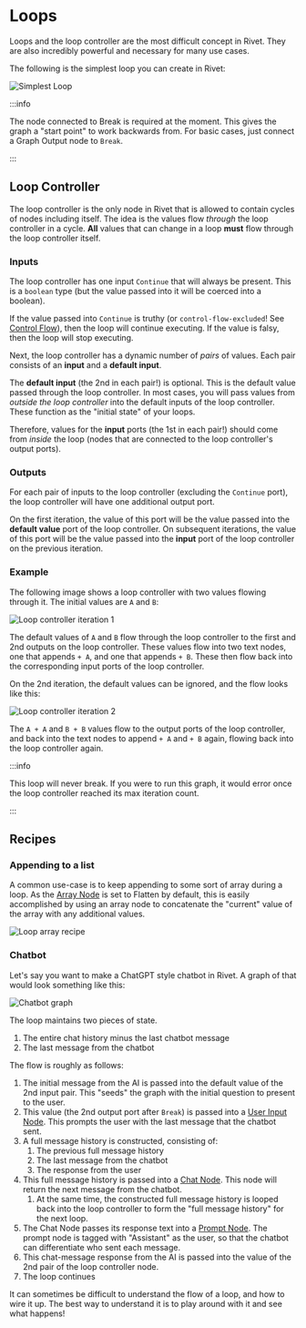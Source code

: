 # Loops

Loops and the loop controller are the most difficult concept in Rivet. They are also incredibly powerful and necessary for many use cases.

The following is the simplest loop you can create in Rivet:

![Simplest Loop](./assets/simplest-loop.png)

:::info

The node connected to Break is required at the moment. This gives the graph a "start point" to work backwards from. For basic cases, just connect a Graph Output node to `Break`.

:::

## Loop Controller

The loop controller is the only node in Rivet that is allowed to contain cycles of nodes including itself. The idea is the values flow _through_ the loop controller in a cycle. **All** values that can change in a loop **must** flow through the loop controller itself.

### Inputs

The loop controller has one input `Continue` that will always be present. This is a `boolean` type (but the value passed into it will be coerced into a boolean).

If the value passed into `Continue` is truthy (or `control-flow-excluded`! See [Control Flow](./control-flow.md)), then the loop will continue executing. If the value is falsy, then the loop will stop executing.

Next, the loop controller has a dynamic number of _pairs_ of values. Each pair consists of an **input** and a **default input**.

The **default input** (the 2nd in each pair!) is optional. This is the default value passed through the loop controller. In most cases, you will pass values from _outside the loop controller_ into the default inputs of the loop controller. These function as the "initial state" of your loops.

Therefore, values for the **input** ports (the 1st in each pair!) should come from _inside_ the loop (nodes that are connected to the loop controller's output ports).

### Outputs

For each pair of inputs to the loop controller (excluding the `Continue` port), the loop controller will have one additional output port.

On the first iteration, the value of this port will be the value passed into the **default value** port of the loop controller. On subsequent iterations, the value of this port will be the value passed into the **input** port of the loop controller on the previous iteration.

### Example

The following image shows a loop controller with two values flowing through it. The initial values are `A` and `B`:

![Loop controller iteration 1](./assets/loop-controller-iteration-1.png)

The default values of `A` and `B` flow through the loop controller to the first and 2nd outputs on the loop controller. These values flow into two text nodes, one that appends `+ A`, and one that appends `+ B`. These then flow back into the corresponding input ports of the loop controller.

On the 2nd iteration, the default values can be ignored, and the flow looks like this:

![Loop controller iteration 2](./assets/loop-controller-iteration-2.png)

The `A + A` and `B + B` values flow to the output ports of the loop controller, and back into the text nodes to append `+ A` and `+ B` again, flowing back into the loop controller again.

:::info

This loop will never break. If you were to run this graph, it would error once the loop controller reached its max iteration count.

:::

## Recipes

### Appending to a list

A common use-case is to keep appending to some sort of array during a loop. As the [Array Node](../node-reference/array.mdx) is set to Flatten by default, this is easily accomplished by using an array node to concatenate the "current" value of the array with any additional values.

![Loop array recipe](./assets/loop-array-recipe.png)

### Chatbot

Let's say you want to make a ChatGPT style chatbot in Rivet. A graph of that would look something like this:

![Chatbot graph](./assets/chatbot-graph.png)

The loop maintains two pieces of state.

1. The entire chat history minus the last chatbot message
2. The last message from the chatbot

The flow is roughly as follows:

1. The initial message from the AI is passed into the default value of the 2nd input pair. This "seeds" the graph with the initial question to present to the user.
2. This value (the 2nd output port after `Break`) is passed into a [User Input Node](../node-reference/user-input.mdx). This prompts the user with the last message that the chatbot sent.
3. A full message history is constructed, consisting of:
   1. The previous full message history
   2. The last message from the chatbot
   3. The response from the user
4. This full message history is passed into a [Chat Node](../node-reference/chat.mdx). This node will return the next message from the chatbot.
   1. At the same time, the constructed full message history is looped back into the loop controller to form the "full message history" for the next loop.
5. The Chat Node passes its response text into a [Prompt Node](../node-reference/prompt.mdx). The prompt node is tagged with "Assistant" as the user, so that the chatbot can differentiate who sent each message.
6. This chat-message response from the AI is passed into the value of the 2nd pair of the loop controller node.
7. The loop continues

It can sometimes be difficult to understand the flow of a loop, and how to wire it up. The best way to understand it is to play around with it and see what happens!
